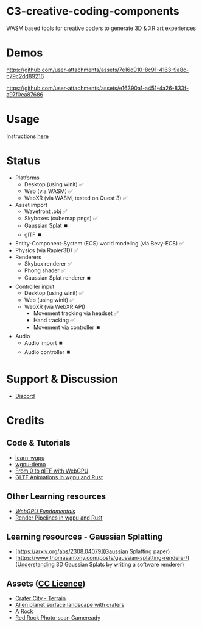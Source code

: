 # C3-creative-coding-components
WASM based tools for creative coders to generate 3D & XR art experiences

# Demos


https://github.com/user-attachments/assets/7e16d910-8c91-4163-9a8c-c79c2dd89216



https://github.com/user-attachments/assets/e16390a1-a451-4a26-833f-a97f0ea87686




# Usage
Instructions [here](https://github.com/flexmachina/C3-creative-coding-components/tree/main/dev_dreamscape)

# Status
- Platforms
    - Desktop (using winit) ✅ 
    - Web (via WASM) ✅
    - WebXR (via WASM, tested on Quest 3) ✅
- Asset import
    - Wavefront .obj ✅
    - Skyboxes (cubemap pngs) ✅
    - Gaussian Splat ⏹️
    - glTF ⏹️
- Entity-Component-System (ECS) world modeling (via Bevy-ECS) ✅
- Physics (via Rapier3D) ✅
- Renderers
    - Skybox renderer ✅
    - Phong shader ✅
    - Gaussian Splat renderer ⏹️
- Controller input
    - Desktop (using winit) ✅
    - Web (using winit) ✅
    - WebXR (via WebXR API) 
        - Movement tracking via headset ✅
        - Hand tracking ✅
        - Movement via controller ⏹️
- Audio
    - Audio import ⏹️ 
    - Audio controller ⏹️

# Support & Discussion
- [Discord](https://discord.com/invite/u5jy7sMxB7)


# Credits 

## Code & Tutorials
- [learn-wgpu](https://sotrh.github.io/learn-wgpu/)
- [wgpu-demo](https://github.com/0xc0dec/wgpu-demo)
- [From 0 to glTF with WebGPU](https://www.willusher.io/graphics/2023/04/10/0-to-gltf-triangle)
- [GLTF Animations in wgpu and Rust](https://whoisryosuke.com/blog/2022/importing-gltf-with-wgpu-and-rust)

## Other Learning resources
- *[WebGPU Fundamentals](https://webgpufundamentals.org/)*
- [Render Pipelines in wgpu and Rust](https://whoisryosuke.com/blog/2022/render-pipelines-in-wgpu-and-rust)

## Learning resources - Gaussian Splatting
- [https://arxiv.org/abs/2308.04079](Gaussian Splatting paper)
- [https://www.thomasantony.com/posts/gaussian-splatting-renderer/](Understanding 3D Gaussian Splats by writing a software renderer)


## Assets ([CC Licence](https://creativecommons.org/licenses/by/4.0/))
- [Crater City - Terrain](https://sketchfab.com/3d-models/crater-city-terrain-0bdacc08da824abda64701698dd5cdd1)
- [Alien planet surface landscape with craters](https://sketchfab.com/3d-models/alien-planet-surface-landscape-with-craters-653797d4ae4749f4aa02c721d7d6596e)
- [A Rock](https://sketchfab.com/3d-models/a-rock-c49139dbab5e4c498c225b56cca30466)
- [Red Rock Photo-scan Gameready](https://sketchfab.com/3d-models/red-rock-photo-scan-gameready-66b9ecc1a1a14a2e8e7234e9363b7360)


